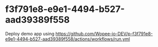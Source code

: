 # f3f791e8-e9e1-4494-b527-aad39389f558
Deploy demo app using https://github.com/Wopee-io-DEV/p-f3f791e8-e9e1-4494-b527-aad39389f558/actions/workflows/run.yml
